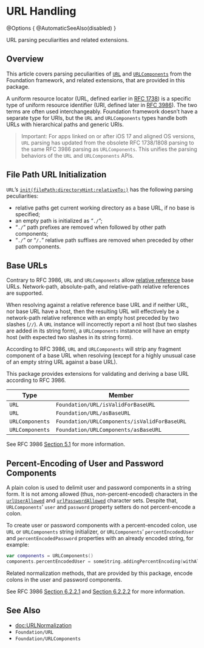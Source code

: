 # URL Handling

@Options {
	@AutomaticSeeAlso(disabled)
}

URL parsing peculiarities and related extensions.

## Overview

This article covers parsing peculiarities of [`URL`](https://developer.apple.com/documentation/foundation/url) and [`URLComponents`](https://developer.apple.com/documentation/foundation/urlcomponents) from the Foundation framework, and related extensions, that are provided in this package.

A uniform resource locator (URL, defined earlier in [RFC 1738][rfc1738]) is a specific type of uniform resource identifier (URI, defined later in [RFC 3986][rfc3986]). The two terms are often used interchangeably. Foundation framework doesn’t have a separate type for URIs, but the `URL` and `URLComponents` types handle both URLs with hierarchical paths and generic URIs.

> Important: For apps linked on or after iOS 17 and aligned OS versions, `URL` parsing has updated from the obsolete RFC 1738/1808 parsing to the same RFC 3986 parsing as `URLComponents`. This unifies the parsing behaviors of the `URL` and `URLComponents` APIs.

## File Path URL Initialization

`URL`’s [`init(filePath:directoryHint:relativeTo:)`](https://developer.apple.com/documentation/foundation/url/3988464-init) has the following parsing peculiarities:

- relative paths get current working directory as a base URL, if no base is specified;
- an empty path is initialized as “`./`”;
- “`./`” path prefixes are removed when followed by other path components;
- “`./`” or “`/.`” relative path suffixes are removed when preceded by other path components.

## Base URLs

Contrary to RFC 3986, `URL` and `URLComponents` allow [relative reference](<doc:URIReferenceKind/relativeReference(_:)>) base URLs.  Network-path, absolute-path, and relative-path relative references are supported.

When resolving against a relative reference base URL and if neither URL, nor base URL have a host, then the resulting URL will effectively be a network-path relative reference with an empty host preceded by two slashes (`//`). A `URL` instance will incorrectly report a nil host (but two slashes are added in its string form), a `URLComponents` instance will have an empty host (with expected two slashes in its string form).

According to RFC 3986, `URL` and `URLComponents` will strip any fragment component of a base URL when resolving (except for a highly unusual case of an empty string URL against a base URL).

This package provides extensions for validating and deriving a base URL according to RFC 3986.

Type | Member
--- | ---
`URL` | ``Foundation/URL/isValidForBaseURL``
`URL` | ``Foundation/URL/asBaseURL``
`URLComponents` | ``Foundation/URLComponents/isValidForBaseURL``
`URLComponents` | ``Foundation/URLComponents/asBaseURL``

See RFC 3986 [Section 5.1][rfc3986-5.1] for more information.

## Percent-Encoding of User and Password Components

A plain colon is used to delimit user and password components in a string form. It is not among allowed (thus, non-percent-encoded) characters in the [`urlUserAllowed`](https://developer.apple.com/documentation/foundation/characterset/1780246-urluserallowed) and [`urlPasswordAllowed`](https://developer.apple.com/documentation/foundation/characterset/1780126-urlpasswordallowed) character sets.  Despite that, `URLComponents`’ `user` and `password` property setters do not percent-encode a colon.

To create user or password components with a percent-encoded colon, use `URL` or `URLComponents` string initializer, or `URLComponents`’ `percentEncodedUser` and `percentEncodedPassword` properties with an already encoded string, for example:

```swift
var components = URLComponents()
components.percentEncodedUser = someString.addingPercentEncoding(withAllowedCharacters: .urlUserAllowed)
```

Related normalization methods, that are provided by this package, encode colons in the user and password components.

See RFC 3986 [Section 6.2.2.1][rfc3986-6.2.2.1] and [Section 6.2.2.2][rfc3986-6.2.2.2] for more information.

## See Also

- <doc:URLNormalization>
- ``Foundation/URL``
- ``Foundation/URLComponents``

[rfc1738]: https://datatracker.ietf.org/doc/html/rfc1738
[rfc3986]: https://datatracker.ietf.org/doc/html/rfc3986
[rfc3986-5.1]: https://datatracker.ietf.org/doc/html/rfc3986#section-5.1
[rfc3986-6.2.2.1]: https://datatracker.ietf.org/doc/html/rfc3986#section-6.2.2.1
[rfc3986-6.2.2.2]: https://datatracker.ietf.org/doc/html/rfc3986#section-6.2.2.2
